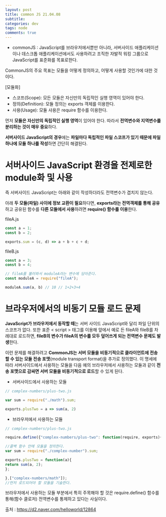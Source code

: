 ```yaml
---  
layout: post  
title: common JS 21.04.08
subtitle: 
categories: dev
tags: node
comments: true  
--- 
```


- commonJS : JavaScript를 브라우저에서뿐만 아니라, 서버사이드 애플리케이션이나 데스크톱 애플리케이션에서도 사용하려고 조직한 자발적 워킹 그룹으로 JavaScript를 표준화를 목표로한다.

CommonJS의 주요 목표는 모듈을 어떻게 정의하고, 어떻게 사용할 것인가에 대한 것이다.

[모듈화]
- 스코프(Scope): 모든 모듈은 자신만의 독립적인 실행 영역이 있어야 한다.
- 정의(Definition): 모듈 정의는 exports 객체를 이용한다.
- 사용(Usage): 모듈 사용은 require 함수를 이용한다.

먼저 **모듈은 자신만의 독립적인 실행 영역**이 있어야 한다. 따라서 **전역변수와 지역변수를 분리하는 것이 매우 중요**하다. 

**서버사이드 JavaScript의 경우**에는 **파일마다 독립적인 파일 스코프가 있기 때문에 파일 하나에 모듈 하나를 작성**하면 간단히 해결된다. 

# 서버사이드 JavaScript 환경을 전제로한 module화 및 사용

즉 서버사이드 JavaScript는 아래와 같이 작성하더라도 전역변수가 겹치지 않는다.

아래 **두 모듈(파일) 사이에 정보 교환이 필요**하다면, **exports라는 전역객체를 통해 공유**하고 공유된 함수를 **다른 모듈에서 사용**하려면 **require() 함수를 이용**한다.

fileA.js

```js
const a = 1;
const b = 2;

exports.sum = (c, d) => a + b + c + d;
```

fileB.js

```js
const a = 3;
const b = 4;

// fileA를 불러와서 moduleA라는 변수에 담아준다.
const moduleA = require("fileA");

moduleA.sum(a, b) // 10 // 1+2+3+4
```

# 브라우저에서의 비동기 모듈 로드 문제
**JavaScript가 브라우저에서 동작할 때**는 서버 사이드 JavaScript와 달리 파일 단위의 스코프가 없다. 또한 표준 < script > 태그를 이용해 앞에서 예로 든 fileA와 fileB를 차례대로 로드하면, **fileB의 변수가 fileA의 변수를 모두 덮어쓰게 되는 전역변수 문제도 발생**한다.

이런 문제를 해결하려고 **CommonJS는 서버 모듈을 비동기적으로 클라이언트에 전송할 수 있는 모듈 전송 포맷**(module transport format)을 추가로 정의했다. 이 명세에 따라 서버사이드에서 사용하는 모듈을 다음 예의 브라우저에서 사용하는 모듈과 같이 **전송 포맷으로 감싸면 서버 모듈을 비동기적으로 로드**할 수 있게 된다.

- 서버사이드에서 사용하는 모듈

```js
// complex-numbers/plus-two.js

var sum = require("./math").sum;  

exports.plusTwo = a => sum(a, 2)
```

- 브라우저에서 사용하는 모듈

```js
// complex-numbers/plus-two.js

require.define({"complex-numbers/plus-two": function(require, exports){

//콜백 함수 안에 모듈을 정의한다.
var sum = require("./complex-number").sum;  

exports.plusTwo = function(a){  
return sum(a, 2);  
};

},["complex-numbers/math"]);
//먼저 로드되어야 할 모듈을 기술한다.
```

브라우저에서 사용하는 모듈 부분에서 특히 주목해야 할 것은 require.define() 함수를 통해(함수 클로저) 전역변수를 통제하고 있다는 사실이다.

출처 : https://d2.naver.com/helloworld/12864